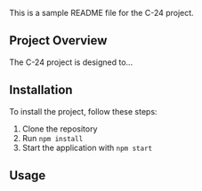 This is a sample README file for the C-24 project.

## Project Overview

The C-24 project is designed to...

## Installation

To install the project, follow these steps:

1. Clone the repository
2. Run `npm install`
3. Start the application with `npm start`

## Usage

